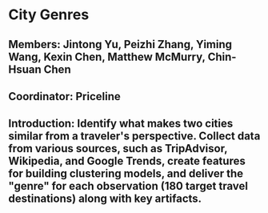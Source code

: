 # City Genres  
## **Members**: Jintong Yu, Peizhi Zhang, Yiming Wang, Kexin Chen, Matthew McMurry, Chin-Hsuan Chen  
## **Coordinator**: Priceline  
## **Introduction**: Identify what makes two cities similar from a traveler's perspective. Collect data from various sources, such as TripAdvisor, Wikipedia, and Google Trends, create features for building clustering models, and deliver the "genre" for each observation (180 target travel destinations) along with key artifacts.
